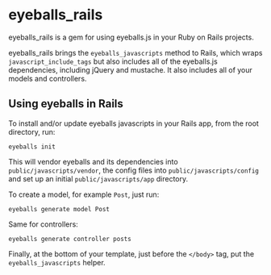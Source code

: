 # eyeballs_rails #

eyeballs_rails is a gem for using eyeballs.js in your Ruby on Rails projects.

eyeballs_rails brings the `eyeballs_javascripts` method to Rails, which wraps `javascript_include_tags` but also includes all of the eyeballs.js dependencies, including jQuery and mustache. It also includes all of your models and controllers.

## Using eyeballs in Rails ##

To install and/or update eyeballs javascripts in your Rails app, from the root directory, run:

    eyeballs init
    
This will vendor eyeballs and its dependencies into `public/javascripts/vendor`, the config files into `public/javascripts/config` and set up an initial `public/javascripts/app` directory.

To create a model, for example `Post`, just run:

    eyeballs generate model Post
    
Same for controllers:

    eyeballs generate controller posts


Finally, at the bottom of your template, just before the `</body>` tag, put the `eyeballs_javascripts` helper.